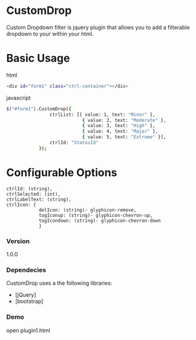 # CustomDrop

Custom Dropdown filter is jquery plugin that allows you to add a filterable dropdown to your within your html.

# Basic Usage
html
```sh
<div id="form1" class="ctrl-container"></div>
```
javascript
```sh
$("#form1").CustomDrop({
                ctrlList: [{ value: 1, text: "Minor" }, 
                            { value: 2, text: "Moderate" }, 
                            { value: 3, text: "High" },
                            { value: 4, text: "Major" }, 
                            { value: 5, text: "Extreme" }],
                ctrlId: "StatusId"
            });
```


# Configurable Options

    ctrlId: (string),
    ctrlSelected: (int),
    ctrlLabelText: (string),
    ctrlIcon: {
                delIcon: (string)- glyphicon-remove,
                togIconup: (string)- glyphicon-chevron-up,
                togIcondown: (string)- glyphicon-chevron-down
                }
         

### Version
1.0.0

### Dependecies

CustomDrop uses a the following libraries:

* [jQuery] 
* [bootstrap] 


### Demo

open plugin1.html

